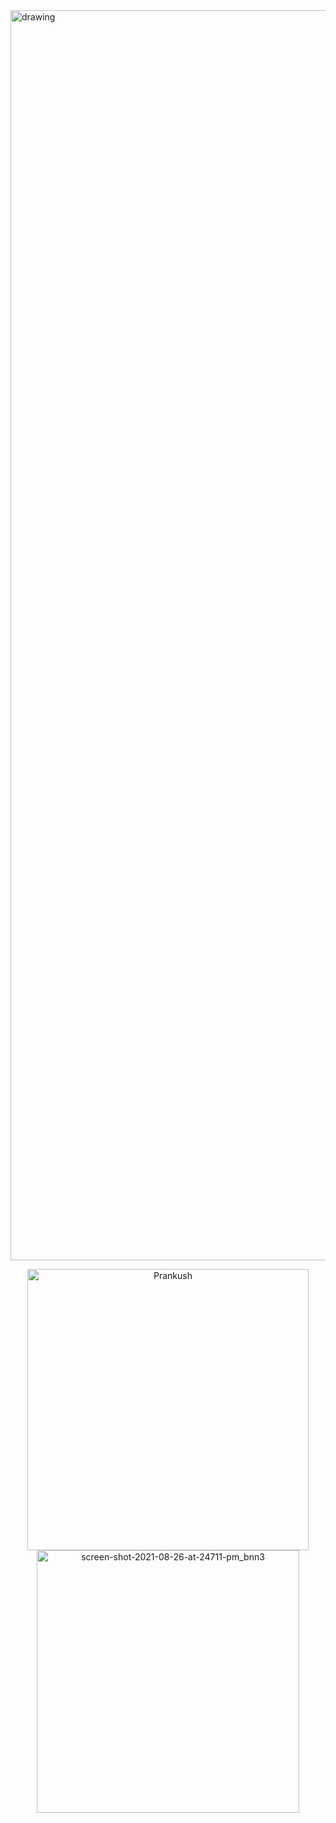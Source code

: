 <img src="https://user-images.githubusercontent.com/76916192/195090317-869e14a5-e052-4656-a202-35db18ccb29c.png" alt="drawing" width="2000"/>



<p align="center">
  
<img src="https://github-readme-stats.vercel.app/api?username=prankush-tech&count_private=true&theme=radical" alt="Prankush" width="450" />

<img  alt="screen-shot-2021-08-26-at-24711-pm_bnn3" src="https://user-images.githubusercontent.com/76916192/195103662-c2039c79-14b3-45cb-aebd-01c118a420e5.png" width="420">

</p>
